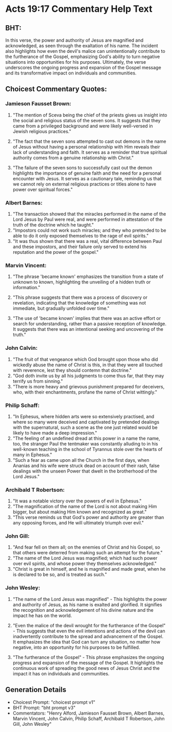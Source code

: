 # Acts 19:17 Commentary Help Text

## BHT:
In this verse, the power and authority of Jesus are magnified and acknowledged, as seen through the exaltation of his name. The incident also highlights how even the devil's malice can unintentionally contribute to the furtherance of the Gospel, emphasizing God's ability to turn negative situations into opportunities for his purposes. Ultimately, the verse underscores the ongoing progress and expansion of the Gospel message and its transformative impact on individuals and communities.

## Choicest Commentary Quotes:
### Jamieson Fausset Brown:
1. "The mention of Sceva being the chief of the priests gives us insight into the social and religious status of the seven sons. It suggests that they came from a privileged background and were likely well-versed in Jewish religious practices."

2. "The fact that the seven sons attempted to cast out demons in the name of Jesus without having a personal relationship with Him reveals their lack of understanding and faith. It serves as a reminder that true spiritual authority comes from a genuine relationship with Christ."

3. "The failure of the seven sons to successfully cast out the demon highlights the importance of genuine faith and the need for a personal encounter with Jesus. It serves as a cautionary tale, reminding us that we cannot rely on external religious practices or titles alone to have power over spiritual forces."

### Albert Barnes:
1. "The transaction showed that the miracles performed in the name of the Lord Jesus by Paul were real, and were performed in attestation of the truth of the doctrine which he taught."
2. "Impostors could not work such miracles; and they who pretended to be able to do it only exposed themselves to the rage of evil spirits."
3. "It was thus shown that there was a real, vital difference between Paul and these impostors, and their failure only served to extend his reputation and the power of the gospel."

### Marvin Vincent:
1. "The phrase 'became known' emphasizes the transition from a state of unknown to known, highlighting the unveiling of a hidden truth or information."

2. "This phrase suggests that there was a process of discovery or revelation, indicating that the knowledge of something was not immediate, but gradually unfolded over time."

3. "The use of 'became known' implies that there was an active effort or search for understanding, rather than a passive reception of knowledge. It suggests that there was an intentional seeking and uncovering of the truth."

### John Calvin:
1. "The fruit of that vengeance which God brought upon those who did wickedly abuse the name of Christ is this, in that they were all touched with reverence, lest they should contemn that doctrine."
2. "God doth invite us by all his judgments to come thus far, that they may terrify us from sinning."
3. "There is more heavy and grievous punishment prepared for deceivers, who, with their enchantments, profane the name of Christ wittingly."

### Philip Schaff:
1. "In Ephesus, where hidden arts were so extensively practised, and where so many were deceived and captivated by pretended dealings with the supernatural, such a scene as the one just related would be likely to have made a deep impression."
2. "The feeling of an undefined dread at this power in a name the name, too, the stranger Paul the tentmaker was constantly alluding to in his well-known teaching in the school of Tyrannus stole over the hearts of many in Ephesus."
3. "Such a fear as came upon all the Church in the first days, when Ananias and his wife were struck dead on account of their rash, false dealings with the unseen Power that dwelt in the brotherhood of the Lord Jesus."

### Archibald T Robertson:
1. "It was a notable victory over the powers of evil in Ephesus."
2. "The magnification of the name of the Lord is not about making Him bigger, but about making Him known and recognized as great."
3. "This verse reminds us that God's power and authority are greater than any opposing forces, and He will ultimately triumph over evil."

### John Gill:
1. "And fear fell on them all; on the enemies of Christ and his Gospel, so that others were deterred from making such an attempt for the future."
2. "The name of the Lord Jesus was magnified; which had such power over evil spirits, and whose power they themselves acknowledged."
3. "Christ is great in himself, and he is magnified and made great, when he is declared to be so, and is treated as such."

### John Wesley:
1. "The name of the Lord Jesus was magnified" - This highlights the power and authority of Jesus, as his name is exalted and glorified. It signifies the recognition and acknowledgement of his divine nature and the impact he has on the world.

2. "Even the malice of the devil wrought for the furtherance of the Gospel" - This suggests that even the evil intentions and actions of the devil can inadvertently contribute to the spread and advancement of the Gospel. It emphasizes the idea that God can turn any situation, no matter how negative, into an opportunity for his purposes to be fulfilled.

3. "The furtherance of the Gospel" - This phrase emphasizes the ongoing progress and expansion of the message of the Gospel. It highlights the continuous work of spreading the good news of Jesus Christ and the impact it has on individuals and communities.


## Generation Details
- Choicest Prompt: "choicest prompt v1"
- BHT Prompt: "bht prompt v3"
- Commentators: "Henry Alford, Jamieson Fausset Brown, Albert Barnes, Marvin Vincent, John Calvin, Philip Schaff, Archibald T Robertson, John Gill, John Wesley"
